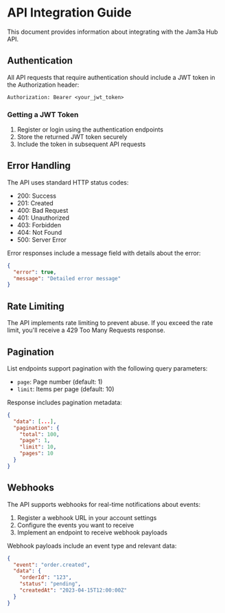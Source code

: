 # API Integration Guide

This document provides information about integrating with the Jam3a Hub API.

## Authentication

All API requests that require authentication should include a JWT token in the Authorization header:

```
Authorization: Bearer <your_jwt_token>
```

### Getting a JWT Token

1. Register or login using the authentication endpoints
2. Store the returned JWT token securely
3. Include the token in subsequent API requests

## Error Handling

The API uses standard HTTP status codes:

- 200: Success
- 201: Created
- 400: Bad Request
- 401: Unauthorized
- 403: Forbidden
- 404: Not Found
- 500: Server Error

Error responses include a message field with details about the error:

```json
{
  "error": true,
  "message": "Detailed error message"
}
```

## Rate Limiting

The API implements rate limiting to prevent abuse. If you exceed the rate limit, you'll receive a 429 Too Many Requests response.

## Pagination

List endpoints support pagination with the following query parameters:

- `page`: Page number (default: 1)
- `limit`: Items per page (default: 10)

Response includes pagination metadata:

```json
{
  "data": [...],
  "pagination": {
    "total": 100,
    "page": 1,
    "limit": 10,
    "pages": 10
  }
}
```

## Webhooks

The API supports webhooks for real-time notifications about events:

1. Register a webhook URL in your account settings
2. Configure the events you want to receive
3. Implement an endpoint to receive webhook payloads

Webhook payloads include an event type and relevant data:

```json
{
  "event": "order.created",
  "data": {
    "orderId": "123",
    "status": "pending",
    "createdAt": "2023-04-15T12:00:00Z"
  }
}
```
